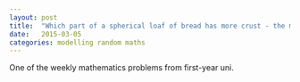 ```yaml
---
layout: post
title:  "Which part of a spherical loaf of bread has more crust - the middle or the butt?"
date:   2015-03-05
categories: modelling random maths
---
```


One of the weekly mathematics problems from first-year uni.